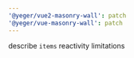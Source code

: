 ```yaml
---
'@yeger/vue2-masonry-wall': patch
'@yeger/vue-masonry-wall': patch
---
```


describe `items` reactivity limitations

